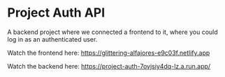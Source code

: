 # Project Auth API

A backend project where we connected a frontend to it, where you could log in as an authenticated user. 

Watch the frontend here: 
https://glittering-alfajores-e9c03f.netlify.app

Watch the backend here:
https://project-auth-7ovjsiy4dq-lz.a.run.app/
